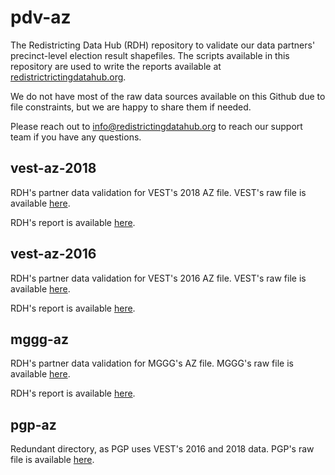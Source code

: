 # pdv-az

The Redistricting Data Hub (RDH) repository to validate our data partners' precinct-level election result shapefiles. The scripts available in this repository are used to write the reports available at [redistrictrictingdatahub.org]([https://redistrictingdatahub.org/](https://redistrictingdatahub.org/)). 

We do not have most of the raw data sources available on this Github due to file constraints, but we are happy to share them if needed. 

Please reach out to info@redistrictingdatahub.org to reach our support team if you have any questions. 

## vest-az-2018

RDH's partner data validation for VEST's 2018 AZ file. VEST's raw file is available [here](https://dataverse.harvard.edu/file.xhtml?persistentId=doi:10.7910/DVN/UBKYRU/CYEKJ4&version=32.0).

RDH's report is available [here](https://redistrictingdatahub.org/dataset/vest-2018-arizona-precinct-and-election-results/).

## vest-az-2016

RDH's partner data validation for VEST's 2016 AZ file. VEST's raw file is available [here](https://dataverse.harvard.edu/file.xhtml?fileId=4422286&version=54.0).

RDH's report is available [here](https://redistrictingdatahub.org/dataset/vest-2016-arizona-precinct-and-election-results/).

## mggg-az

RDH's partner data validation for MGGG's AZ file. MGGG's raw file is available [here](https://github.com/mggg-states/AZ-shapefiles/blob/master/az_precincts.zip).

RDH's report is available [here](https://redistrictingdatahub.org/dataset/mggg-arizona-precincts-and-election-results/).

## pgp-az

Redundant directory, as PGP uses VEST's 2016 and 2018 data. PGP's raw file is available [here](https://openprecincts.org/az/).